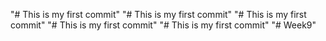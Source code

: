 "# This is my first commit" 
"# This is my first commit" 
"# This is my first commit" 
"# This is my first commit" 
"# This is my first commit" 
"# Week9" 
